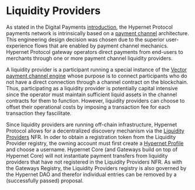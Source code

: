 # Liquidity Providers

As stated in the Digital Payments [introduction](/documentation/gitbook/digital-payments.md), the Hypernet Protocol payments network is intrinsically based on a 
[payment channel](/documentation/gitbook/definitions-and-key-terms.md#payment-channel) architecture. This engineering design decision was chosen due 
to the superior user-experience flows that are enabled by payment channel mechanics. Hypernet Protocol gateway operators direct payments from 
end-users to merchants through one or more payment channel liquidity providers. 

A liquidity provider is a participant running a special instance of the [Vector payment channel engine](https://github.com/connext/vector) whose purpose is to 
connect participants who do not have a direct connection through a channel contract on the blockchain. Thus, participating as a liquidity provider is potentially 
capital intensive since the operator must maintain sufficient liquid assets in the channel contracts for them to function. However, liquidity providers can choose
to offset their operational costs by imposing a transaction fee for each transaction they fascilitate. 

Since liquidity providers are running off-chain infrastructure, Hypernet Protocol allows for a decentralized discovery mechanism via the 
[Liquidity Providers](/packages/contracts/contracts/identity/README.md#liquidity-providers) NFR. In oder to obtain a registration token from the Liquidity Provider
registry, the owning account must first create a [Hypernet Profile](/packages/contracts/contracts/identity/README.md#hypernet-profiles) and choose a username. 
Hypernet Core (and Gateways build on top of Hypernet Core) will not instantiate payment transfers from liquidity providers that have not registered in the Liquidity 
Providers NFR. As with the Gateways Registry, the Liquidity Providers registry is also governed by the Hypernet DAO and therefor individual entries can be removed 
by a (successfully passed) proposal. 